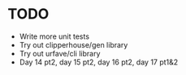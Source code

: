 # TODO
* Write more unit tests
* Try out clipperhouse/gen library
* Try out urfave/cli library
* Day 14 pt2, day 15 pt2, day 16 pt2, day 17 pt1&2
